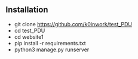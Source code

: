 Installation
-----

- git clone https://github.com/k0inwork/test_PDU
- cd test_PDU
- cd website1
- pip install -r requirements.txt
- python3 manage.py runserver
